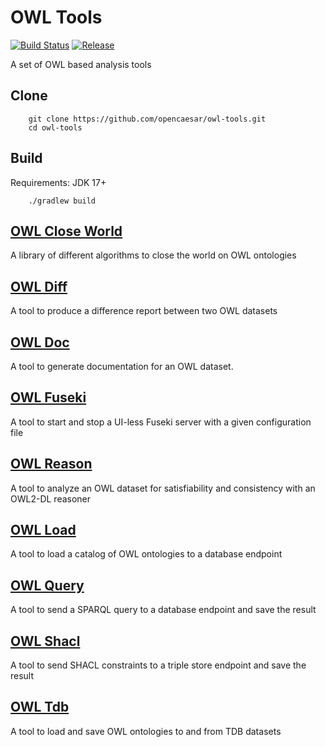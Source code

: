 # OWL Tools

[![Build Status](https://github.com/opencaesar/owl-tools/actions/workflows/ci.yml/badge.svg)](https://github.com/opencaesar/owl-tools/actions/workflows/ci.yml)
[![Release](https://img.shields.io/github/v/release/opencaesar/owl-tools?label=Release)](https://github.com/opencaesar/owl-tools/releases/latest)

A set of OWL based analysis tools

## Clone
```
    git clone https://github.com/opencaesar/owl-tools.git
    cd owl-tools
```
      
## Build
Requirements: JDK 17+
```
    ./gradlew build
```

## [OWL Close World](owl-close-world/README.md)

A library of different algorithms to close the world on OWL ontologies

## [OWL Diff](owl-diff/README.md)

A tool to produce a difference report between two OWL datasets

## [OWL Doc](owl-doc/README.md)

A tool to generate documentation for an OWL dataset.

## [OWL Fuseki](owl-fuseki/README.md)

A tool to start and stop a UI-less Fuseki server with a given configuration file

## [OWL Reason](owl-reason/README.md)

A tool to analyze an OWL dataset for satisfiability and consistency with an OWL2-DL reasoner

## [OWL Load](owl-load/README.md)

A tool to load a catalog of OWL ontologies to a database endpoint

## [OWL Query](owl-query/README.md)

A tool to send a SPARQL query to a database endpoint and save the result

## [OWL Shacl](owl-shacl-fuseki/README.md)

A tool to send SHACL constraints to a triple store endpoint and save the result

## [OWL Tdb](owl-tdb/README.md)

A tool to load and save OWL ontologies to and from TDB datasets
